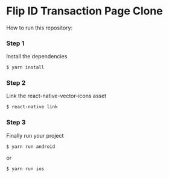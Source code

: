 # Flip ID Transaction Page Clone

How to run this repository:

### Step 1

Install the dependencies

```sh
$ yarn install
```

### Step 2

Link the react-native-vector-icons asset

```sh
$ react-native link
```

### Step 3

Finally run your project

```sh
$ yarn run android
```
or

```sh
$ yarn run ios
```